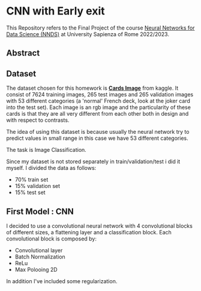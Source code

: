 # CNN with Early exit

This Repository refers to the Final Project of the course [Neural Networks for Data Science (NNDS)](https://www.sscardapane.it/teaching/nnds-2022/) at University Sapienza of Rome 2022/2023.

## Abstract

## Dataset

The dataset chosen for this homework is [**Cards Image**](https://www.kaggle.com/datasets/gpiosenka/cards-image-datasetclassification) from kaggle. It consist of 7624 training images, 265 test images and 265 validation images with 53 different categories (a 'normal' French deck, look at the joker card into the test set). Each image is an rgb image and the particularity of these cards is that they are all very different from each other both in design and with respect to contrasts.


The idea of using this dataset is because usually the neural network try to predict values in small range in this case we have 53 different categories.

The task is Image Classification.

Since my dataset is not stored separately in train/validation/test i did it myself. I divided the data as follows:

*   70% train set
*   15% validation set
*   15% test set

## First Model : CNN

I decided to use a convolutional neural network with 4 convolutional blocks of different sizes, a flattening layer and a classification block. Each convolutional block is composed by:

*  Convolutional layer
*  Batch Normalization
*  ReLu
*  Max Polooing 2D

In addition I've included some regularization.

